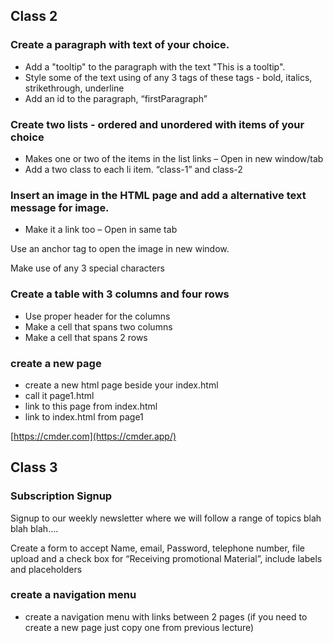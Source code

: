 ## Class 2
### Create a paragraph with text of your choice.
- Add a "tooltip" to the paragraph with the text "This is a tooltip".
- Style some of the text using of any 3 tags of these tags - bold, italics, strikethrough, underline
- Add an id to the paragraph, “firstParagraph”

### Create two lists - ordered and unordered with items of your choice
- Makes one or two of the items in the list links – Open in new window/tab
- Add a two class to each li item. “class-1” and class-2

### Insert an image in the HTML page and add a alternative text message for image.
- Make it a link too – Open in same tab

Use an anchor tag to open the image in new window.

Make use of any 3 special characters

### Create a table with 3 columns and four rows
- Use proper header for the columns
- Make a cell that spans two columns
- Make a cell that spans 2 rows

### create a new page
- create a new html page beside your index.html
- call it page1.html
- link to this page from index.html
- link to index.html from page1

[https://cmder.com](https://cmder.app/)


## Class 3

<section>
  <h3>Subscription Signup</h3>
  <article>
    <p>Signup to our weekly newsletter where we will follow a range of topics blah blah blah....</p>
    <form>
Create a form to accept Name, email, Password, telephone number, file upload and a check box for “Receiving promotional Material”, include labels and placeholders 
</form>
  </article>
</section>

### create a navigation menu

- create a navigation menu with links between 2 pages (if you need to create a new page just copy one from previous lecture)
